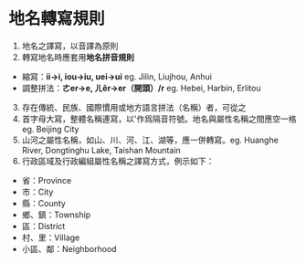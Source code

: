 # 地名轉寫規則
1. 地名之譯寫，以音譯為原則
2. 轉寫地名時應套用**地名拼音規則**
* 縮寫：**ii→i, iou→iu, uei→ui** eg. Jilin, Liujhou, Anhui
* 調整拼法：**ㄜer→e, ㄦêr→er（開頭）/r** eg. Hebei, Harbin, Erlitou
3. 存在傳統、民族、國際慣用或地方語言拼法（名稱）者，可從之
4. 首字母大寫，整體名稱連寫，以'作爲隔音符號。地名與屬性名稱之間應空一格 eg. Beijing City
5. 山河之屬性名稱，如山、川、河、江、湖等，應一併轉寫。eg. Huanghe River, Dongtinghu Lake, Taishan Mountain
6. 行政區域及行政編組屬性名稱之譯寫方式，例示如下：
* 省：Province
* 市：City* 縣：County* 鄉、鎮：Township
* 區：District
* 村、里：Village
* 小區、鄰：Neighborhood